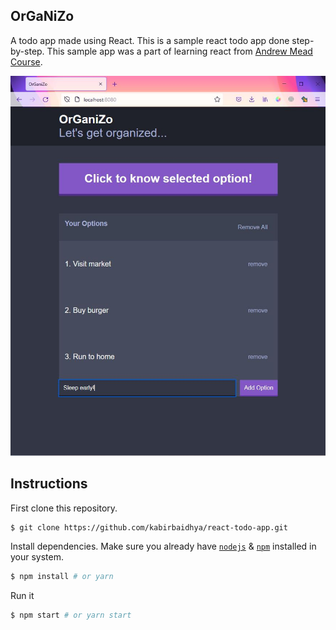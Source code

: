 ## OrGaNiZo
A todo app made using React.
This is a sample react todo app done step-by-step. This sample app was a part of learning react from [Andrew Mead Course](https://www.udemy.com/share/101WmY2@PW1gV2FbTlEKck5CBHROfT5uYw==/).

![alt text](https://github.com/itsmeprakhar22/OrGaNiZo/blob/master/r2.JPG)
## Instructions

First clone this repository.
```bash
$ git clone https://github.com/kabirbaidhya/react-todo-app.git
```

Install dependencies. Make sure you already have [`nodejs`](https://nodejs.org/en/) & [`npm`](https://www.npmjs.com/) installed in your system.
```bash
$ npm install # or yarn
```

Run it
```bash
$ npm start # or yarn start
```
